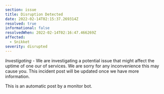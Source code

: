 ```yaml
---
section: issue
title: Disruption Detected
date: 2022-02-14T02:15:37.269314Z
resolved: true
informational: false
resolvedWhen: 2022-02-14T02:16:47.466269Z
affected:
  - Snikket
severity: disrupted
---
```

*Investigating* - We are investigating a potential issue that might affect the uptime of one our of services. We are sorry for any inconvenience this may cause you. This incident post will be updated once we have more information.

This is an automatic post by a monitor bot.
        